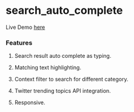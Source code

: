 # search_auto_complete

Live Demo [here](http://shogunsea.com/playground/auto_complete/)


### Features

1. Search result auto complete as typing.

2. Matching text highlighting.

3. Context filter to search for different category.

4. Twitter trending topics API integration.

5. Responsive.
